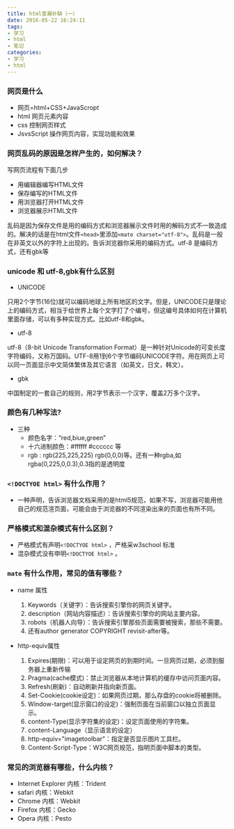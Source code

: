 ```yaml
---
title: html查漏补缺（一）
date: 2016-05-22 16:24:11
tags:
- 学习
- html
- 笔记
categories:
- 学习
- html
---
```


### 网页是什么
* 网页=html+CSS+JavaScropt
* html 网页元素内容
* css 控制网页样式
* JsvsScript 操作网页内容，实现功能和效果

### 网页乱码的原因是怎样产生的，如何解决？
<!-- more -->
写网页流程有下面几步

* 用编辑器编写HTML文件
* 保存编写的HTML文件
* 用浏览器打开HTML文件
* 浏览器展示HTML文件

乱码是因为保存文件是用的编码方式和浏览器展示文件时用的解码方式不一致造成的。解决的话是在html文件`<head>`里添加`<mate charset="utf-8">`。乱码是一般在非英文以外的字符上出现的。告诉浏览器你采用的编码方式。utf-8 是编码方式，还有gbk等

### unicode 和 utf-8,gbk有什么区别

* UNICODE

只用2个字节(16位)就可以编码地球上所有地区的文字。但是，UNICODE只是理论上的编码方式，相当于给世界上每个文字打了个编号，但这编号具体如何在计算机里面存储，可以有多种实现方式。比如utf-8和gbk。

* utf-8

utf-8（8-bit Unicode Transformation Format）是一种针对Unicode的可变长度字符编码，又称万国码。UTF-8用1到6个字节编码UNICODE字符。用在网页上可以同一页面显示中文简体繁体及其它语言（如英文，日文，韩文）。

* gbk

中国制定的一套自己的规则，用2字节表示一个汉字，覆盖2万多个汉字。

### 颜色有几种写法?

* 三种
    * 颜色名字：“red,biue,green”
    * 十六进制颜色：#ffffff #cccccc 等
    * rgb : rgb(225,225,225) rgb(0,0,0)等。还有一种rgba,如rgba(0,225,0,0.3),0.3指的是透明度

### `<!DOCTYOE html>` 有什么作用？

* 一种声明，告诉浏览器文档采用的是html5规范，如果不写，浏览器可能用他自己的规范渲页面，可能会由于浏览器的不同渲染出来的页面也有所不同。

### 严格模式和混杂模式有什么区别？

* 严格模式有声明`<!DOCTYOE html>` ，严格采w3school 标准
* 混杂模式没有申明`<!DOCTYOE html>` 。

### `mate` 有什么作用，常见的值有哪些？

* name 属性

    1. Keywords（关键字）：告诉搜索引擎你的网页关键字。
    2. description（网站内容描述）：告诉搜索引擎你的网站主要内容。
    3. robots（机器人向导）：告诉搜索引擎那些页面需要被搜索，那些不需要。
    4. 还有author generator COPYRIGHT revisit-after等。

* http-equiv属性

    1. Expires(期限)：可以用于设定网页的到期时间。一旦网页过期，必须到服务器上重新传输
    2. Pragma(cache模式)：禁止浏览器从本地计算机的缓存中访问页面内容。
    3. Refresh(刷新)：自动刷新并指向新页面。
    4. Set-Cookie(cookie设定)：如果网页过期，那么存盘的cookie将被删除。
    5. Window-target(显示窗口的设定)：强制页面在当前窗口以独立页面显示。
    6. content-Type(显示字符集的设定)：设定页面使用的字符集。
    7. content-Language（显示语言的设定）
    8. http-equiv="imagetoolbar"：指定是否显示图片工具栏。
    9. Content-Script-Type：W3C网页规范，指明页面中脚本的类型。

### 常见的浏览器有哪些，什么内核？

 * Internet Explorer 内核：Trident
 * safari 内核：Webkit
 * Chrome 内核：Webkit
 * Firefox 内核：Gecko
 * Opera 内核：Pesto
